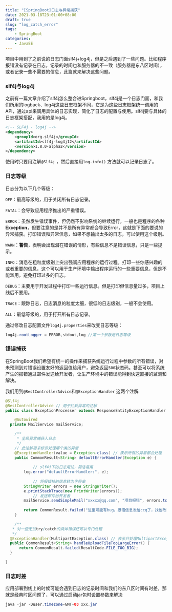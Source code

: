 ```yaml
---
title: "[SpringBoot]日志与异常捕获"
date: 2021-03-18T23:01:00+08:00
draft: true
slug: "log_catch_error"
tags:
    - SpringBoot
categories:
    - JavaEE
--- 
```


项目中用到了之前说的日志门面slf4j+log4j，但是之后遇到了一些问题。比如程序报错没有记录在日志，记录的时间也和服务器的不一致（服务器是东八区时间），或者记录一些不需要的信息，此篇就来解决这些问题。

### slf4j与log4j

之前有一篇文章介绍了slf4j怎么整合进Springboot，slf4j是一个日志门面，和我们所用的logback、log4j这些日志框架不同，它是为这些日志框架统一调用的API，通过api来调用具体的日志实现，简化了日志的配置与使用。slf4j要与具体的日志框架搭配，我用的是log4j。

```xml
<!-- SLF4j - log4j -->
<dependency>
    <groupId>org.slf4j</groupId>
    <artifactId>slf4j-log4j12</artifactId>
    <version>1.8.0-alpha2</version>
</dependency>
```

使用时只要用注解`@Slf4j` ，然后直接用`log.info()` 方法就可以记录日志了。

### 日志等级

日志分为以下几个等级：

`OFF`：最高等级的，用于关闭所有日志记录。

`FATAL`：会导致应用程序推出的严重错误。

`ERROR`：虽然发生错误事件，但仍然不影响系统的继续运行，一般也是程序的各种**Exception**，但要注意的是并不是所有异常都会导致Error，这就是下面的要说的异常捕获。打印错误和异常信息，如果不想输出太多的日志，可以使用这个级别。

`WARN`：**警告**，表明会出现潜在错误的情形，有些信息不是错误信息，只是一些提示。

`INFO`：消息在粗粒度级别上突出强调应用程序的运行过程。打印一些你感兴趣的或者重要的信息，这个可以用于生产环境中输出程序运行的一些重要信息，但是不能滥用，避免打印过多的日志。

`DEBUG`：主要用于开发过程中打印一些运行信息。但是打印但信息量过多，项目上线后不要用。

`TRACE`：跟踪日志，日志消息的粒度太细，很低的日志级别，一般不会使用。

`ALL`：最低等级的，用于打开所有日志记录。

通过修改日志配置文件`log4j.properties`来改变日志等级：

```java
log4j.rootLogger = ERROR,stdout,log //第一个参数是日志等级
```

### 错误捕获

在SpringBoot我们希望有统一的操作来捕获系统运行过程中参数的所有错误，对未预测到对错误设置友好的返回值给用户，避免返回`500`状态码。甚至可以将系统产生的报错通过邮件发送给开发者，让生产环境中的错误能得到快速直接的监测和解决。

我们用到`@RestControllerAdvice`和`@ExceptionHandler` 这两个注解

```java
@Slf4j
@RestControllerAdvice // 用于拦截异常的注解
public class ExceptionProcesser extends ResponseEntityExceptionHandler {

	@Autowired
  private MailService mailService;

	/**
	 * 全局异常捕获入日志
	 */
	// 此注解用来标示处理哪个类的异常
	@ExceptionHandler(value = Exception.class) // 表示所有的异常都会处理
	public CommonResult<String> defaultErrorHandler(Exception e) {
	
			// slf4j下的日志用法，简洁易用
	    log.error("defaultErrorHandler:", e);
			
			// 将报错栈的信息转为字符串
	    StringWriter errors = new StringWriter();
	    e.printStackTrace(new PrintWriter(errors));
			// 发送邮件给开发者
	    mailService.sendSimpleMail("xxxxx@qq.com", "项目报错", errors.toString());
	
	    return CommonResult.failed("这里可能有bug，报错信息发给ccq了，找他改bug去");
	}

	/**
   * 对一些无法try/catch的具体错误还可以专门处理
   */
  @ExceptionHandler(MultipartException.class) // 表示只处理MultipartException这个类相关的异常
  public CommonResult<String> handleUploadFileTooLargeError() {
      return CommonResult.failed(ResultCode.FILE_TOO_BIG);
  }

}
```

### 日志时差

应用部署到线上的时候可能会遇到日志的记录时间和我们的东八区时间有时差，那就是经典时区问题了，可以通过启动jar包时设置参数来解决

```java
java -jar -Duser.timezone=GMT+08 xxx.jar
```